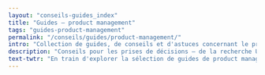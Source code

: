 ```yaml
---
layout: "conseils-guides_index"
title: "Guides – product management"
tags: "guides-product-management"
permalink: "/conseils/guides/product-management/"
intro: "Collection de guides, de conseils et d'astuces concernant le product management. Ce dernier doit savoir quelles fonctionnalités implémenter, ignorer ou améliorer & comment répondre d'une mnanière efficiente aux besoins des utilisateurs. Cette sélection de lectures vous offrent des conseils pour les prises de décisions difficiles et vous guidera étapes par étapes – de la recherche UX jusqu'à la mesure des résultats, en passant par le design et l'implémentation technique."
description: "Conseils pour les prises de décisions – de la recherche UX jusqu'à la mesure des résultats, en passant par le design et l'implémentation technique"
text-twtr: "En train d'explorer la sélection de guides de product management du @MagDuWebdesign"
---
```


